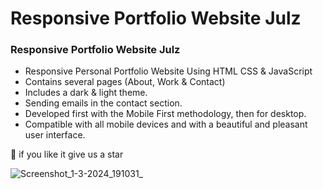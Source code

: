 # Responsive Portfolio Website Julz
### Responsive Portfolio Website Julz

- Responsive Personal Portfolio Website Using HTML CSS & JavaScript
- Contains several pages (About, Work & Contact)
- Includes a dark & light theme.
- Sending emails in the contact section.
- Developed first with the Mobile First methodology, then for desktop.
- Compatible with all mobile devices and with a beautiful and pleasant user interface.

💙  if you like it give us a star 

![Screenshot_1-3-2024_191031_](https://github.com/AMR-Re/portfolio/assets/74749937/437329d6-d0b0-4624-919b-26f37a0609ff)
<br>


